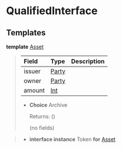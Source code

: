 # <a name="module-qualifiedinterface-53968"></a>QualifiedInterface

## Templates

<a name="type-qualifiedinterface-asset-82061"></a>**template** [Asset](#type-qualifiedinterface-asset-82061)

> | Field                                                                                   | Type                                                                                    | Description |
> | :-------------------------------------------------------------------------------------- | :-------------------------------------------------------------------------------------- | :---------- |
> | issuer                                                                                  | [Party](https://docs.daml.com/daml/stdlib/Prelude.html#type-da-internal-lf-party-57932) |  |
> | owner                                                                                   | [Party](https://docs.daml.com/daml/stdlib/Prelude.html#type-da-internal-lf-party-57932) |  |
> | amount                                                                                  | [Int](https://docs.daml.com/daml/stdlib/Prelude.html#type-ghc-types-int-37261)          |  |
>
> * **Choice** Archive
>
>   Returns: ()
>
>   (no fields)

> * **interface instance** Token **for** [Asset](#type-qualifiedinterface-asset-82061)
